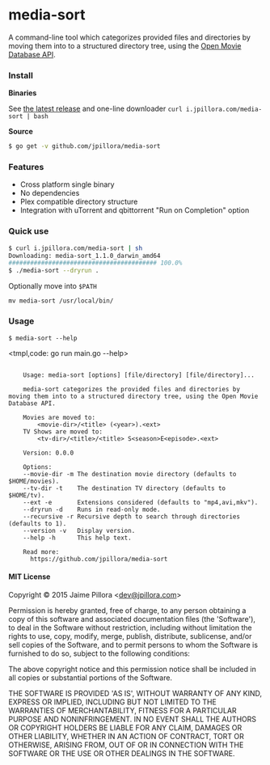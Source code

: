 
# media-sort

A command-line tool which categorizes provided files and directories by moving them into to a structured directory tree, using the [Open Movie Database API](http://www.omdbapi.com/).

### Install

**Binaries**

See [the latest release](https://github.com/jpillora/media-sort/releases/latest) and one-line downloader `curl i.jpillora.com/media-sort | bash`

**Source**

``` sh
$ go get -v github.com/jpillora/media-sort
```

### Features

* Cross platform single binary
* No dependencies
* Plex compatible directory structure
* Integration with uTorrent and qbittorrent "Run on Completion" option

### Quick use

``` sh
$ curl i.jpillora.com/media-sort | sh
Downloading: media-sort_1.1.0_darwin_amd64
######################################### 100.0%
$ ./media-sort --dryrun .
```

Optionally move into `$PATH`

```
mv media-sort /usr/local/bin/
```

### Usage

```
$ media-sort --help
```

<tmpl,code: go run main.go --help>
```

	Usage: media-sort [options] [file/directory] [file/directory]...

	media-sort categorizes the provided files and directories by moving them into to a structured directory tree, using the Open Movie Database API.

	Movies are moved to:
		<movie-dir>/<title> (<year>).<ext>
	TV Shows are moved to:
		<tv-dir>/<title>/<title> S<season>E<episode>.<ext>

	Version: 0.0.0

	Options:
	--movie-dir -m The destination movie directory (defaults to $HOME/movies).
	--tv-dir -t    The destination TV directory (defaults to $HOME/tv).
	--ext -e       Extensions considered (defaults to "mp4,avi,mkv").
	--dryrun -d    Runs in read-only mode.
	--recursive -r Recursive depth to search through directories (defaults to 1).
	--version -v   Display version.
	--help -h      This help text.

	Read more:
	  https://github.com/jpillora/media-sort

```
</tmpl>


#### MIT License

Copyright © 2015 Jaime Pillora &lt;dev@jpillora.com&gt;

Permission is hereby granted, free of charge, to any person obtaining
a copy of this software and associated documentation files (the
'Software'), to deal in the Software without restriction, including
without limitation the rights to use, copy, modify, merge, publish,
distribute, sublicense, and/or sell copies of the Software, and to
permit persons to whom the Software is furnished to do so, subject to
the following conditions:

The above copyright notice and this permission notice shall be
included in all copies or substantial portions of the Software.

THE SOFTWARE IS PROVIDED 'AS IS', WITHOUT WARRANTY OF ANY KIND,
EXPRESS OR IMPLIED, INCLUDING BUT NOT LIMITED TO THE WARRANTIES OF
MERCHANTABILITY, FITNESS FOR A PARTICULAR PURPOSE AND NONINFRINGEMENT.
IN NO EVENT SHALL THE AUTHORS OR COPYRIGHT HOLDERS BE LIABLE FOR ANY
CLAIM, DAMAGES OR OTHER LIABILITY, WHETHER IN AN ACTION OF CONTRACT,
TORT OR OTHERWISE, ARISING FROM, OUT OF OR IN CONNECTION WITH THE
SOFTWARE OR THE USE OR OTHER DEALINGS IN THE SOFTWARE.